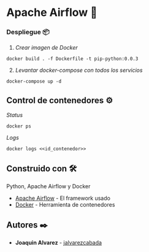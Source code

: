 # Apache Airflow 🚀

### Despliegue 📦

1) _Crear imagen de Docker_

```
docker build . -f Dockerfile -t pip-python:0.0.3
```

2) _Levantar docker-compose con todos los servicios_

```
docker-compose up -d
```

## Control de contenedores ⚙️

_Status_

```
docker ps
```

_Logs_

```
docker logs <<id_contenedor>>
```

## Construido con 🛠️

Python, Apache Airflow y Docker

* [Apache Airflow](https://airflow.apache.org/) - El framework usado
* [Docker](https://www.docker.com//) - Herramienta de contenedores

## Autores ✒️

* **Joaquin Alvarez** - [jalvarezcabada](https://github.com/jalvarezcabada)

